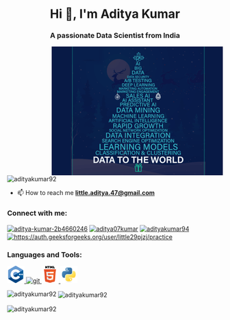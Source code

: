 <h1 align="center">Hi 👋, I'm Aditya Kumar</h1>
<h3 align="center">A passionate Data Scientist from India</h3>

<img align="right" alt="Data Science" width="400" src="https://github.com/Adityakumar92/Adityakumar92/blob/main/christmas.gif">

<p align="left"> <img src="https://komarev.com/ghpvc/?username=adityakumar92&label=Profile%20views&color=0e75b6&style=flat" alt="adityakumar92" /> </p>

- 📫 How to reach me **little.aditya.47@gmail.com**

<h3 align="left">Connect with me:</h3>
<p align="left">
<a href="https://linkedin.com/in/aditya-kumar-2b4660246" target="blank"><img align="center" src="https://raw.githubusercontent.com/rahuldkjain/github-profile-readme-generator/master/src/images/icons/Social/linked-in-alt.svg" alt="aditya-kumar-2b4660246" height="30" width="40" /></a>
<a href="https://kaggle.com/aditya07kumar" target="blank"><img align="center" src="https://raw.githubusercontent.com/rahuldkjain/github-profile-readme-generator/master/src/images/icons/Social/kaggle.svg" alt="aditya07kumar" height="30" width="40" /></a>
<a href="https://www.codechef.com/users/adityakumar94" target="blank"><img align="center" src="https://cdn.jsdelivr.net/npm/simple-icons@3.1.0/icons/codechef.svg" alt="adityakumar94" height="30" width="40" /></a>
<a href="https://auth.geeksforgeeks.org/user/https://auth.geeksforgeeks.org/user/little29pjzj/practice" target="blank"><img align="center" src="https://raw.githubusercontent.com/rahuldkjain/github-profile-readme-generator/master/src/images/icons/Social/geeks-for-geeks.svg" alt="https://auth.geeksforgeeks.org/user/little29pjzj/practice" height="30" width="40" /></a>
</p>

<h3 align="left">Languages and Tools:</h3>
<p align="left"> <a href="https://www.w3schools.com/cpp/" target="_blank" rel="noreferrer"> <img src="https://raw.githubusercontent.com/devicons/devicon/master/icons/cplusplus/cplusplus-original.svg" alt="cplusplus" width="40" height="40"/> </a> <a href="https://git-scm.com/" target="_blank" rel="noreferrer"> <img src="https://www.vectorlogo.zone/logos/git-scm/git-scm-icon.svg" alt="git" width="40" height="40"/> </a> <a href="https://www.w3.org/html/" target="_blank" rel="noreferrer"> <img src="https://raw.githubusercontent.com/devicons/devicon/master/icons/html5/html5-original-wordmark.svg" alt="html5" width="40" height="40"/> </a> <a href="https://www.python.org" target="_blank" rel="noreferrer"> <img src="https://raw.githubusercontent.com/devicons/devicon/master/icons/python/python-original.svg" alt="python" width="40" height="40"/> </a> </p>

<p><img align="left" src="https://github-readme-stats.vercel.app/api/top-langs?username=adityakumar92&show_icons=true&locale=en&layout=compact" alt="adityakumar92" /></p>

<p>&nbsp;<img align="center" src="https://github-readme-stats.vercel.app/api?username=adityakumar92&show_icons=true&locale=en" alt="adityakumar92" /></p>

<p><img align="center" src="https://github-readme-streak-stats.herokuapp.com/?user=adityakumar92&" alt="adityakumar92" /></p>
